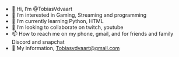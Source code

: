 - 👋 Hi, I’m @TobiasVdvaart
- 👀 I’m interested in Gaming, Streaming and programming
- 🌱 I’m currently learning Python, HTML
- 💞️ I’m looking to collaborate on twitch, youtube
- 📫 How to reach me on my phone, gmail, and for friends and family Discord and snapchat
- 📲 My information, Tobiasvdvaart@gmail.com
<!---
TobiasVdvaart/TobiasVdvaart is a ✨ special ✨ repository because its `README.md` (this file) appears on your GitHub profile.
You can click the Preview link to take a look at your changes.
--->
